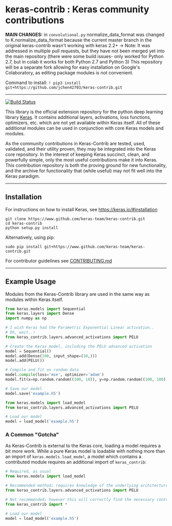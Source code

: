 # keras-contrib : Keras community contributions
__MAIN CHANGES:__ in `convolutional.py` normalize_data_format was changed to K.normalize_data_format because the current master branch in the original keras-contrib wasn't working with keras 2.2+
-> Note: It was addressed in multiple pull requests, but they have not been merged yet into the main repository (there were some build issues- only worked for Python 2.7, but in colab it works for both Python 2.7 and Python 3)
This repository will be a separate fork allowing for easy installation on Google's Colaboratory, as editing package modules is not convenient. 

Command to install:
`! pip3 install git+https://github.com/jchen42703/keras-contrib.git`

----

[![Build Status](https://travis-ci.org/keras-team/keras-contrib.svg?branch=master)](https://travis-ci.org/keras-team/keras-contrib)

This library is the official extension repository for the python deep learning library [Keras](http://www.keras.io). It contains additional layers, activations, loss functions, optimizers, etc. which are not yet available within Keras itself. All of these additional modules can be used in conjunction with core Keras models and modules.

As the community contributions in Keras-Contrib are tested, used, validated, and their utility proven, they may be integrated into the Keras core repository. In the interest of keeping Keras succinct, clean, and powerfully simple, only the most useful contributions make it into Keras. This contribution repository is both the proving ground for new functionality, and the archive for functionality that (while useful) may not fit well into the Keras paradigm.

---
## Installation

For instructions on how to install Keras, see https://keras.io/#installation

```shell
git clone https://www.github.com/keras-team/keras-contrib.git
cd keras-contrib
python setup.py install
```

Alternatively, using pip:

```shell
sudo pip install git+https://www.github.com/keras-team/keras-contrib.git
```

For contributor guidelines see [CONTRIBUTING.md](CONTRIBUTING.md)

---
## Example Usage

Modules from the Keras-Contrib library are used in the same way as modules within Keras itself.

```python
from keras.models import Sequential
from keras.layers import Dense
import numpy as np

# I wish Keras had the Parametric Exponential Linear activation..
# Oh, wait..!
from keras_contrib.layers.advanced_activations import PELU

# Create the Keras model, including the PELU advanced activation
model = Sequential()
model.add(Dense(100, input_shape=(10,)))
model.add(PELU())

# Compile and fit on random data
model.compile(loss='mse', optimizer='adam')
model.fit(x=np.random.random((100, 10)), y=np.random.random((100, 100)), epochs=5, verbose=0)

# Save our model
model.save('example.h5')
```
```python
from keras.models import load_model
from keras_contrib.layers.advanced_activations import PELU

# Load our model
model = load_model('example.h5')
```

### A Common "Gotcha"

As Keras-Contrib is external to the Keras core, loading a model requires a bit more work. While a pure Keras model is loadable with nothing more than an import of `keras.models.load_model`, a model which contains a contributed module requires an additional import of `keras_contrib`:

```python
# Required, as usual
from keras.models import load_model

# Recommended method; requires knowledge of the underlying architecture of the model
from keras_contrib.layers.advanced_activations import PELU

# Not recommended; however this will correctly find the necessary contrib modules
from keras_contrib import *

# Load our model
model = load_model('example.h5')
```
